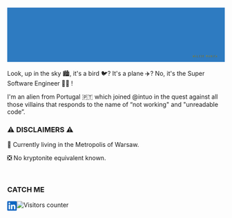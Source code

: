![Super Software Engineer header image](https://github.com/wmanica/wmanica/blob/master/blob/header.gif)

Look, up in the sky 🏙, it's a bird 🐦? It's a plane ✈️? No, it's the Super Software Engineer 🦸‍♂️ ! 

I'm an alien from Portugal 🇵🇹  which joined @intuo in the quest against all those villains that responds to the name of “not working" and "unreadable code”.


### ⚠️ DISCLAIMERS ⚠️

🌃 Currently living in the Metropolis of Warsaw.

❎ No kryptonite equivalent known.

<br>

### CATCH ME

<a href="https://www.linkedin.com/in/waltermanica/">
  <img align="left" alt="linkedIN" width="22px" src="https://github.com/wmanica/wmanica/blob/master/blob/linkedin.svg" />
</a>

![Visitors counter](https://visitor-badge.glitch.me/badge?page_id=wmanica.wmanica)
